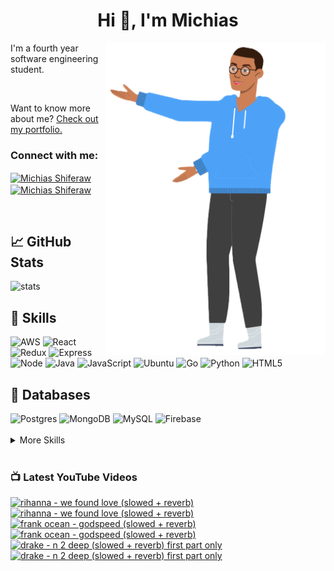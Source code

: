 
<h1 align="center">Hi 👋, I'm Michias</h1>

<div>
<img src="./download.png" align="right" data-canonical-src="https://gyazo.com/eb5c5741b6a9a16c692170a41a49c858.png" height="500" />

</div>

<p float="left">

<div>


I'm a fourth year software engineering student.

<br>


Want to know more about me? [Check out my portfolio.](https://michias.vercel.app/)


<h3 align="left">Connect with me:</h3>
<p align="left">
<a href="https://www.linkedin.com/in/michiasshiferaw" target="blank"><img align="center" src="https://cdn.svgporn.com/logos/linkedin-icon.svg" alt="Michias Shiferaw" height="30" width="40" /></a>
<a href="https://www.youtube.com/@kuubamusic" target="blank"><img align="center" src="https://cdn.svgporn.com/logos/youtube-icon.svg" alt="Michias Shiferaw" height="30" width="40" /></a>
</p>

<br>


## &#x1f4c8; GitHub Stats
<img alt="stats" src="https://github-readme-stats.vercel.app/api/top-langs/?username=MichiasShiferaw&layout=compact"/>

<br>

## 💼 Skills
<img alt="AWS" src="https://img.shields.io/badge/AWS-%23FF9900.svg?style=for-the-badge&logo=amazon-aws&logoColor=white"/>
<img alt="React" src="https://img.shields.io/badge/react-%2320232a.svg?style=for-the-badge&logo=react&logoColor=%2361DAFB"/>
<img alt="Redux" src="https://img.shields.io/badge/redux-%23593d88.svg?style=for-the-badge&logo=redux&logoColor=white"/>
<img alt="Express" src="https://img.shields.io/badge/express.js-%23404d59.svg?style=for-the-badge&logo=express&logoColor=%2361DAFB"/>
<img alt="Node" src="https://img.shields.io/badge/node.js-6DA55F?style=for-the-badge&logo=node.js&logoColor=white"/>
<img alt="Java" src="https://img.shields.io/badge/java-%23ED8B00.svg?style=for-the-badge&logo=openjdk&logoColor=white"/>
<img alt="JavaScript" src="https://img.shields.io/badge/javascript-%23323330.svg?style=for-the-badge&logo=javascript&logoColor=%23F7DF1E"/>
<img alt="Ubuntu" src="https://img.shields.io/badge/Ubuntu-E95420?style=for-the-badge&logo=ubuntu&logoColor=white"/>
<img alt="Go" src="https://img.shields.io/badge/go-%2300ADD8.svg?style=for-the-badge&logo=go&logoColor=white"/>
<img alt="Python" src="https://img.shields.io/badge/python-3670A0?style=for-the-badge&logo=python&logoColor=ffdd54"/>
<img alt="HTML5" src="https://img.shields.io/badge/html5-%23E34F26.svg?style=for-the-badge&logo=html5&logoColor=white"/>

<br>

## 💾 Databases
<img alt="Postgres" src="https://img.shields.io/badge/postgres-%23316192.svg?style=for-the-badge&logo=postgresql&logoColor=white"/>
<img alt="MongoDB" src="https://img.shields.io/badge/MongoDB-%234ea94b.svg?style=for-the-badge&logo=mongodb&logoColor=white"/>
<img alt="MySQL" src="https://img.shields.io/badge/mysql-%2300f.svg?style=for-the-badge&logo=mysql&logoColor=white"/>
<img alt="Firebase" src="https://img.shields.io/badge/firebase-%23039BE5.svg?style=for-the-badge&logo=firebase"/>

<br>


<br>

<details>
<summary>More Skills</summary>
<br>

<img alt="CSS" src="https://img.shields.io/badge/css3-%231572B6.svg?style=for-the-badge&logo=css3&logoColor=white"/>
<img alt="SASS" src="https://img.shields.io/badge/SASS-hotpink.svg?style=for-the-badge&logo=SASS&logoColor=white"/>
<img alt="Bootstrap" src="https://img.shields.io/badge/bootstrap-%23563D7C.svg?style=for-the-badge&logo=bootstrap&logoColor=white"/>
<img alt="MUI" src="https://img.shields.io/badge/MUI-%230081CB.svg?style=for-the-badge&logo=mui&logoColor=white"/>


<br>

<img alt="SonarQube" src="https://img.shields.io/badge/SonarQube-black?style=for-the-badge&logo=sonarqube&logoColor=4E9BCD"/>
<img alt="SonarLint" src="https://img.shields.io/badge/SonarLint-CB2029?style=for-the-badge&logo=SONARLINT&logoColor=white"/>
<img alt="Selenium" src="https://img.shields.io/badge/-selenium-%43B02A?style=for-the-badge&logo=selenium&logoColor=white"/>

<br>

<img alt="Netlify" src="https://img.shields.io/badge/netlify-%23000000.svg?style=for-the-badge&logo=netlify&logoColor=#00C7B7"/>
<img alt="Jenkins" src="https://img.shields.io/badge/jenkins-%232C5263.svg?style=for-the-badge&logo=jenkins&logoColor=white"/>
<img alt="Github" src="https://img.shields.io/badge/github-%23121011.svg?style=for-the-badge&logo=github&logoColor=white"/>
<img alt="GitLab" src="https://img.shields.io/badge/gitlab-%23181717.svg?style=for-the-badge&logo=gitlab&logoColor=white"/>
<img alt="Git" src="https://img.shields.io/badge/git-%23F05033.svg?style=for-the-badge&logo=git&logoColor=white"/>
<img alt="Nodemon" src="https://img.shields.io/badge/NODEMON-%23323330.svg?style=for-the-badge&logo=nodemon&logoColor=%BBDEAD"/>
<img alt="Canva" src="https://img.shields.io/badge/Canva-%2300C4CC.svg?style=for-the-badge&logo=Canva&logoColor=white"/>
<img alt="Gatsby" src="https://img.shields.io/badge/Gatsby-%23663399.svg?style=for-the-badge&logo=gatsby&logoColor=white"/>
<img alt="Next" src="https://img.shields.io/badge/Next-black?style=for-the-badge&logo=next.js&logoColor=white"/>

</details>

<br>

</div>

</p>



### 📺 Latest YouTube Videos
<!-- BEGIN YOUTUBE-CARDS -->
[![rihanna - we found love  (slowed + reverb)](https://ytcards.demolab.com/?id=lVgz5d2AMeY&title=rihanna+-+we+found+love++%28slowed+%2B+reverb%29&lang=en&timestamp=1686088831&background_color=%230d1117&title_color=%23ffffff&stats_color=%23dedede&width=250&duration=283 "rihanna - we found love  (slowed + reverb)")](https://www.youtube.com/watch?v=lVgz5d2AMeY#gh-dark-mode-only)[![rihanna - we found love  (slowed + reverb)](https://ytcards.demolab.com/?id=lVgz5d2AMeY&title=rihanna+-+we+found+love++%28slowed+%2B+reverb%29&lang=en&timestamp=1686088831&background_color=%23ffffff&title_color=%2324292f&stats_color=%2357606a&width=250&duration=283 "rihanna - we found love  (slowed + reverb)")](https://www.youtube.com/watch?v=lVgz5d2AMeY#gh-light-mode-only)
[![frank ocean - godspeed  (slowed + reverb)](https://ytcards.demolab.com/?id=w18YUbMAm3U&title=frank+ocean+-+godspeed++%28slowed+%2B+reverb%29&lang=en&timestamp=1685485810&background_color=%230d1117&title_color=%23ffffff&stats_color=%23dedede&width=250&duration=208 "frank ocean - godspeed  (slowed + reverb)")](https://www.youtube.com/watch?v=w18YUbMAm3U#gh-dark-mode-only)[![frank ocean - godspeed  (slowed + reverb)](https://ytcards.demolab.com/?id=w18YUbMAm3U&title=frank+ocean+-+godspeed++%28slowed+%2B+reverb%29&lang=en&timestamp=1685485810&background_color=%23ffffff&title_color=%2324292f&stats_color=%2357606a&width=250&duration=208 "frank ocean - godspeed  (slowed + reverb)")](https://www.youtube.com/watch?v=w18YUbMAm3U#gh-light-mode-only)
[![drake - n 2 deep (slowed + reverb) first part only](https://ytcards.demolab.com/?id=8DyaHYcWNUM&title=drake+-+n+2+deep+%28slowed+%2B+reverb%29+first+part+only&lang=en&timestamp=1684970100&background_color=%230d1117&title_color=%23ffffff&stats_color=%23dedede&width=250&duration=176 "drake - n 2 deep (slowed + reverb) first part only")](https://www.youtube.com/watch?v=8DyaHYcWNUM#gh-dark-mode-only)[![drake - n 2 deep (slowed + reverb) first part only](https://ytcards.demolab.com/?id=8DyaHYcWNUM&title=drake+-+n+2+deep+%28slowed+%2B+reverb%29+first+part+only&lang=en&timestamp=1684970100&background_color=%23ffffff&title_color=%2324292f&stats_color=%2357606a&width=250&duration=176 "drake - n 2 deep (slowed + reverb) first part only")](https://www.youtube.com/watch?v=8DyaHYcWNUM#gh-light-mode-only)
<!-- END YOUTUBE-CARDS -->


